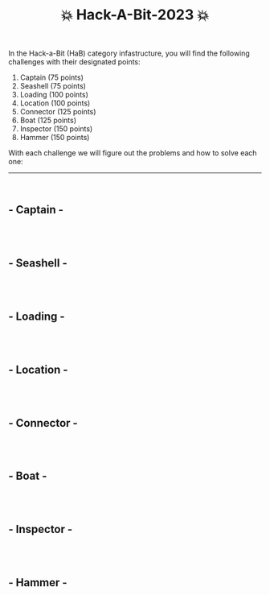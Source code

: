 <div align="center">
  <h1>
    💥 Hack-A-Bit-2023 💥
  </h1>
</div>

<br>

In the Hack-a-Bit (HaB) category infastructure, you will find the following challenges with their designated points:

<ol>
  <li>Captain (75 points)</li>
  <li>Seashell (75 points)</li>
  <li>Loading (100 points)</li>
  <li>Location (100 points)</li>
  <li>Connector (125 points)</li>
  <li>Boat (125 points)</li>
  <li>Inspector (150 points)</li>
  <li>Hammer (150 points)</li>
</ol>

With each challenge we will figure out the problems and how to solve each one:

<hr>
<br>

## - Captain -


<br>
<br>

## - Seashell -


<br>
<br>

## - Loading -


<br>
<br>

## - Location -


<br>
<br>

## - Connector -


<br>
<br>

## - Boat -


<br>
<br>

## - Inspector -


<br>
<br>

## - Hammer -


<br>
<br>
